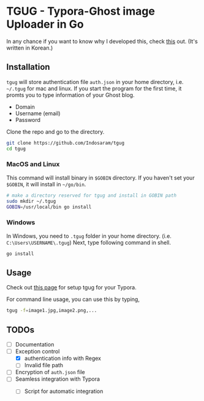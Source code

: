 # TGUG - Typora-Ghost image Uploader in Go


In any chance if you want to know why I developed this, check [this](https://devbull.xyz/tgug/) out. (It's written in Korean.)



## Installation

`tgug` will store authentication file `auth.json` in your home directory, i.e. `~/.tgug` for mac and linux. If you start the program for the first time, it promts you to type information of your Ghost blog.

- Domain
- Username (email)
- Password

Clone the repo and go to the directory.

```bash
git clone https://github.com/Indosaram/tgug
cd tgug
```

### MacOS and Linux

This command will install binary in `$GOBIN` directory. If you haven't set your `$GOBIN`, it will install in `~/go/bin`.  

```bash
# make a directory reserved for tgug and install in GOBIN path
sudo mkdir ~/.tgug
GOBIN=/usr/local/bin go install
```

### Windows

In Windows, you need to `.tgug` folder in your home directory. (i.e. `C:\Users\USERNAME\.tgug`) Next, type following command in shell.
```cmd
go install
```


## Usage

Check out [this page](https://devbull.xyz/how-to-setup-tgug-with-typora/) for setup tgug for your Typora.

For command line usage, you can use this by typing,

```bash
tgug -f=image1.jpg,image2.png,...
```



## TODOs

- [ ] Documentation
- [ ] Exception control
  - [x] authentication info with Regex
  - [ ] Invalid file path
- [ ] Encryption of `auth.json` file
- [ ] Seamless integration with Typora
  - [ ] Script for automatic integration

